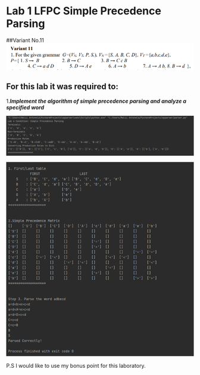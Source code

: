 # Lab 1 LFPC Simple Precedence Parsing
##Variant No.11
![ ](img/img.png)

## For this lab it was required to:
1.**_Implement the algorithm of simple precedence parsing and analyze a specified word_**


![Grammar processing](/img/first.png)

![Simple Precedence Parsing Implementation](/img/second.png)

P.S I would like to use my bonus point for this laboratory.